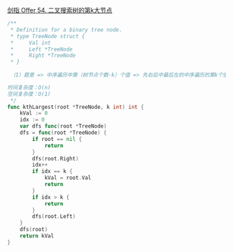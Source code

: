 [剑指 Offer 54. 二叉搜索树的第k大节点](https://leetcode-cn.com/problems/er-cha-sou-suo-shu-de-di-kda-jie-dian-lcof/)
```go
/**
 * Definition for a binary tree node.
 * type TreeNode struct {
 *     Val int
 *     Left *TreeNode
 *     Right *TreeNode
 * }
 
 （1）题意 => 中序遍历中第（树节点个数-k）个值 => 先右后中最后左的中序遍历的第k个值

时间复杂度：O(n)
空间复杂度：O(1)
 */
func kthLargest(root *TreeNode, k int) int {
    kVal := 0
    idx := 0
    var dfs func(root *TreeNode)
    dfs = func(root *TreeNode) {
        if root == nil {
            return
        }
        dfs(root.Right)
        idx++
        if idx == k {
            kVal = root.Val
            return
        }
        if idx > k {
            return
        }
        dfs(root.Left)
    }
    dfs(root)
    return kVal
}
```
